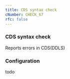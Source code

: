 ```yaml
---
title: CDS syntax check
cNumber: CHECK_67
rfc: false
---
```


### CDS syntax check

Reports errors in CDS(DDLS)

### Configuration
todo
